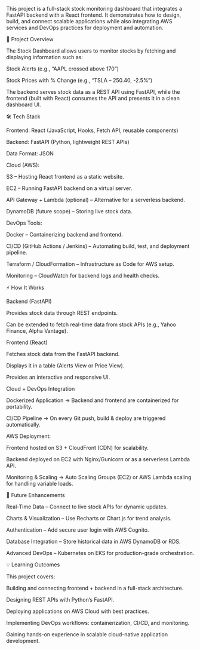 This project is a full-stack stock monitoring dashboard that integrates a FastAPI backend with a React frontend.
It demonstrates how to design, build, and connect scalable applications while also integrating AWS services and DevOps practices for deployment and automation.

🚀 Project Overview

The Stock Dashboard allows users to monitor stocks by fetching and displaying information such as:

Stock Alerts (e.g., “AAPL crossed above 170”)

Stock Prices with % Change (e.g., “TSLA – 250.40, -2.5%”)

The backend serves stock data as a REST API using FastAPI, while the frontend (built with React) consumes the API and presents it in a clean dashboard UI.

🛠️ Tech Stack

Frontend: React (JavaScript, Hooks, Fetch API, reusable components)

Backend: FastAPI (Python, lightweight REST APIs)

Data Format: JSON

Cloud (AWS):

S3 – Hosting React frontend as a static website.

EC2 – Running FastAPI backend on a virtual server.

API Gateway + Lambda (optional) – Alternative for a serverless backend.

DynamoDB (future scope) – Storing live stock data.

DevOps Tools:

Docker – Containerizing backend and frontend.

CI/CD (GitHub Actions / Jenkins) – Automating build, test, and deployment pipeline.

Terraform / CloudFormation – Infrastructure as Code for AWS setup.

Monitoring – CloudWatch for backend logs and health checks.

⚡ How It Works

Backend (FastAPI)

Provides stock data through REST endpoints.

Can be extended to fetch real-time data from stock APIs (e.g., Yahoo Finance, Alpha Vantage).

Frontend (React)

Fetches stock data from the FastAPI backend.

Displays it in a table (Alerts View or Price View).

Provides an interactive and responsive UI.

Cloud + DevOps Integration

Dockerized Application → Backend and frontend are containerized for portability.

CI/CD Pipeline → On every Git push, build & deploy are triggered automatically.

AWS Deployment:

Frontend hosted on S3 + CloudFront (CDN) for scalability.

Backend deployed on EC2 with Nginx/Gunicorn or as a serverless Lambda API.

Monitoring & Scaling → Auto Scaling Groups (EC2) or AWS Lambda scaling for handling variable loads.

🎯 Future Enhancements

Real-Time Data – Connect to live stock APIs for dynamic updates.

Charts & Visualization – Use Recharts or Chart.js for trend analysis.

Authentication – Add secure user login with AWS Cognito.

Database Integration – Store historical data in AWS DynamoDB or RDS.

Advanced DevOps – Kubernetes on EKS for production-grade orchestration.

💡 Learning Outcomes

This project covers:

Building and connecting frontend + backend in a full-stack architecture.

Designing REST APIs with Python’s FastAPI.

Deploying applications on AWS Cloud with best practices.

Implementing DevOps workflows: containerization, CI/CD, and monitoring.

Gaining hands-on experience in scalable cloud-native application development.
